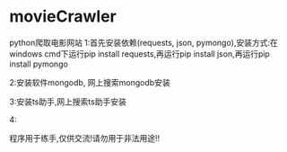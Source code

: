 # movieCrawler
python爬取电影网站
1:首先安装依赖(requests, json, pymongo),安装方式:在windows cmd下运行pip install requests,再运行pip install json,再运行pip install pymongo

2:安装软件mongodb, 网上搜索mongodb安装

3:安装ts助手,网上搜索ts助手安装

4:



程序用于练手,仅供交流!请勿用于非法用途!!
